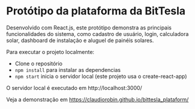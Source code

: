 # Protótipo da plataforma da BitTesla

Desenvolvido com React.js, este protótipo demonstra as principais funcionalidades do sistema,
como cadastro de usuário, login, calculadora solar, dashboard de instalação e aluguel de painéis solares.

Para executar o projeto localmente:
- Clone o repositório
- `npm install` para instalar as dependencias
- `npm start` inicia o servidor local (este projeto usa o create-react-app)

O servidor local é executado em http://localhost:3000/

Veja a demonstração em <https://claudiorobin.github.io/bittesla_plataform/>

